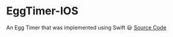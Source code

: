 # EggTimer-IOS
An Egg Timer that was implemented using Swift :smiley:
[Source Code](https://github.com/YazanAlmatar99/EggTimer-IOS/blob/master/EggTimer/ViewController.swift)
